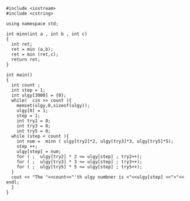 	#include <iostream>
	#include <cstring>  
	
	using namespace std;
	
	int minn(int a , int b , int c)
	{
	  int ret;
	  ret = min (a,b);
	  ret = min (ret,c);
	  return ret;
	}
	
	int main()
	{
	  int count ;
	  int step = 1;
	  int ulgy[3000] = {0};
	  while(  cin >> count ){
	    memset(ulgy,0,sizeof(ulgy));
	    ulgy[0] = 1;
	    step = 1;
	    int try2 = 0;
	    int try3 = 0;
	    int try5 = 0;
	  while (step < count ){
	    int num =  minn ( ulgy[try2]*2, ulgy[try3]*3, ulgy[try5]*5);
	    step ++;
	    ulgy[step] = num;
	    for ( ;  ulgy[try2] * 2 <= ulgy[step] ; try2++);
	    for ( ;  ulgy[try3] * 3 <= ulgy[step] ; try3++);
	    for ( ;  ulgy[try5] * 5 <= ulgy[step] ; try5++);     
	  }
	  cout << "The "<<count<<"'th ulgy numbner is <"<<ulgy[step] <<">"<< endl;
	  }
	}
